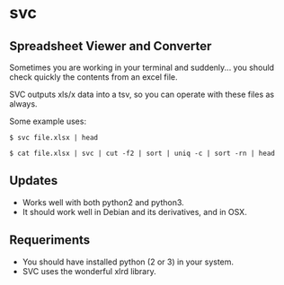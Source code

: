 svc
==

Spreadsheet Viewer and Converter
--

Sometimes you are working in your terminal and suddenly... you should check quickly the contents from an excel file.

SVC outputs xls/x data into a tsv, so you can operate with these files as always.


Some example uses:

    $ svc file.xlsx | head
    
    $ cat file.xlsx | svc | cut -f2 | sort | uniq -c | sort -rn | head


Updates
--

* Works well with both python2 and python3.
* It should work well in Debian and its derivatives, and in OSX.

Requeriments
--
* You should have installed python (2 or 3) in your system.
* SVC uses the wonderful xlrd library.